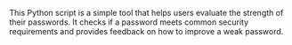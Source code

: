 This Python script is a simple tool that helps users evaluate the strength of their passwords. It checks if a password meets common security requirements and provides feedback on how to improve a weak password.
